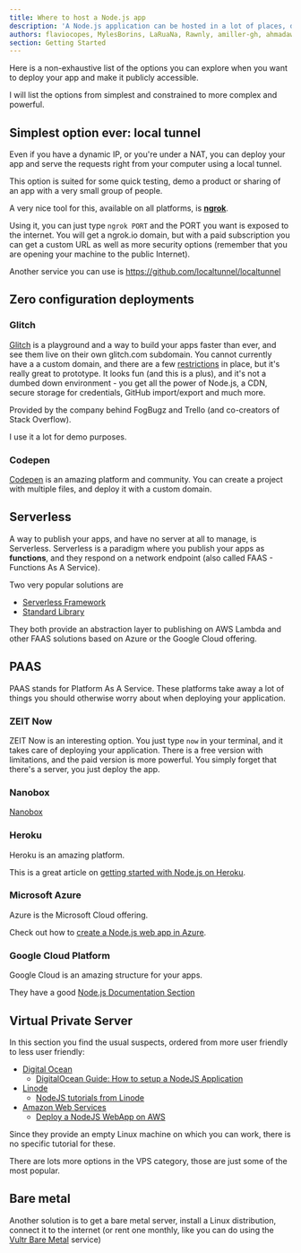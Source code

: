 ```yaml
---
title: Where to host a Node.js app
description: 'A Node.js application can be hosted in a lot of places, depending on your needs. This is a list of all the various options you have at your disposal'
authors: flaviocopes, MylesBorins, LaRuaNa, Rawnly, amiller-gh, ahmadawais
section: Getting Started
---
```


Here is a non-exhaustive list of the options you can explore when you want to deploy your app and make it publicly accessible.

I will list the options from simplest and constrained to more complex and powerful.

## Simplest option ever: local tunnel

Even if you have a dynamic IP, or you're under a NAT, you can deploy your app and serve the requests right from your computer using a local tunnel.

This option is suited for some quick testing, demo a product or sharing of an app with a very small group of people.

A very nice tool for this, available on all platforms, is [**ngrok**](https://ngrok.com/).

Using it, you can just type `ngrok PORT` and the PORT you want is exposed to the internet. You will get a ngrok.io domain, but with a paid subscription you can get a custom URL as well as more security options (remember that you are opening your machine to the public Internet).

Another service you can use is <https://github.com/localtunnel/localtunnel>

## Zero configuration deployments

### Glitch

[Glitch](https://glitch.com) is a playground and a way to build your apps faster than ever, and see them live on their own glitch.com subdomain. You cannot currently have a a custom domain, and there are a few [restrictions](https://glitch.com/faq#restrictions) in place, but it's really great to prototype. It looks fun (and this is a plus), and it's not a dumbed down environment - you get all the power of Node.js, a CDN, secure storage for credentials, GitHub import/export and much more.

Provided by the company behind FogBugz and Trello (and co-creators of Stack Overflow).

I use it a lot for demo purposes.

### Codepen

[Codepen](https://codepen.io) is an amazing platform and community. You can create a project with multiple files, and deploy it with a custom domain.

## Serverless

A way to publish your apps, and have no server at all to manage, is Serverless. Serverless is a paradigm where you publish your apps as **functions**, and they respond on a network endpoint (also called FAAS - Functions As A Service).

Two very popular solutions are

- [Serverless Framework](https://serverless.com/framework/)
- [Standard Library](https://stdlib.com/)

They both provide an abstraction layer to publishing on AWS Lambda and other FAAS solutions based on Azure or the Google Cloud offering.

## PAAS

PAAS stands for Platform As A Service. These platforms take away a lot of things you should otherwise worry about when deploying your application.

### ZEIT Now

ZEIT Now is an interesting option. You just type `now` in your terminal, and it takes care of deploying your application. There is a free version with limitations, and the paid version is more powerful. You simply forget that there's a server, you just deploy the app.

### Nanobox

[Nanobox](https://nanobox.io)

### Heroku

Heroku is an amazing platform.

This is a great article on [getting started with Node.js on Heroku](https://devcenter.heroku.com/articles/getting-started-with-nodejs).

### Microsoft Azure

Azure is the Microsoft Cloud offering.

Check out how to [create a Node.js web app in Azure](https://docs.microsoft.com/en-us/microsoftteams/platform/get-started/get-started-nodejs).

### Google Cloud Platform

Google Cloud is an amazing structure for your apps.

They have a good [Node.js Documentation Section](https://cloud.google.com/node/)

## Virtual Private Server

In this section you find the usual suspects, ordered from more user friendly to less user friendly:

- [Digital Ocean](https://www.digitalocean.com)
  - [DigitalOcean Guide: How to setup a NodeJS Application](https://www.digitalocean.com/community/tutorials/how-to-set-up-a-node-js-application-for-production-on-ubuntu-16-04)
- [Linode](https://www.linode.com/)
  - [NodeJS tutorials from Linode](https://www.linode.com/docs/development/nodejs/)
- [Amazon Web Services](https://aws.amazon.com)
  - [Deploy a NodeJS WebApp on AWS](https://aws.amazon.com/en/getting-started/projects/deploy-nodejs-web-app/)

Since they provide an empty Linux machine on which you can work, there is no specific tutorial for these.

There are lots more options in the VPS category, those are just some of the most popular.

## Bare metal

Another solution is to get a bare metal server, install a Linux distribution, connect it to the internet (or rent one monthly, like you can do using the [Vultr Bare Metal](https://www.vultr.com/pricing/baremetal/) service)
